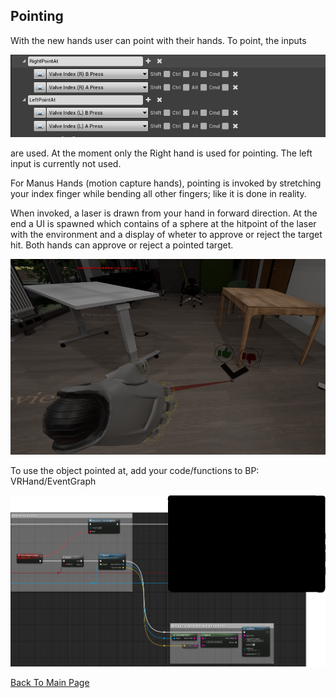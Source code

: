 ## Pointing

With the new hands user can point with their hands.
To point, the inputs 

 ![](PointingInput.png)

 are used. At the moment only the Right hand is used for pointing. The left input is currently not used.

 For Manus Hands (motion capture hands), pointing is invoked by stretching your index finger while bending all other fingers; like it is done in reality.

 When invoked, a laser is drawn from your hand in forward direction. At the end a UI is spawned which contains of a sphere at the hitpoint of the laser with the environment and a display of wheter to approve or reject the target hit. Both hands can approve or reject a pointed target.

![](PointingUI.png)

 To use the object pointed at, add your code/functions to BP: VRHand/EventGraph

 ![](PointingReturn.png)



 [Back To Main Page](../README.md)